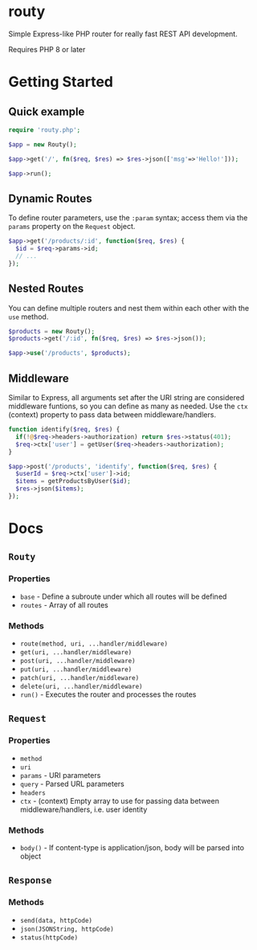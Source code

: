 # routy
Simple Express-like PHP router for really fast REST API development.

Requires PHP 8 or later

# Getting Started

## Quick example
```php
require 'routy.php';

$app = new Routy();

$app->get('/', fn($req, $res) => $res->json(['msg'=>'Hello!']));

$app->run();
```

## Dynamic Routes
To define router parameters, use the `:param` syntax; access them via the `params` property on the `Request` object.

```php
$app->get('/products/:id', function($req, $res) {
  $id = $req->params->id;
  // ...
});
```

## Nested Routes
You can define multiple routers and nest them within each other with the `use` method.

```php
$products = new Routy();
$products->get('/:id', fn($req, $res) => $res->json());

$app->use('/products', $products);
```

## Middleware
Similar to Express, all arguments set after the URI string are considered middleware funtions, so you can define as many as needed. Use the `ctx` (context) property to pass data between middleware/handlers.

```php
function identify($req, $res) {
  if(!@$req->headers->authorization) return $res->status(401);
  $req->ctx['user'] = getUser($req->headers->authorization);
}

$app->post('/products', 'identify', function($req, $res) {
  $userId = $req->ctx['user']->id;
  $items = getProductsByUser($id);
  $res->json($items);
});
```

# Docs


## `Routy`
### Properties
- `base` - Define a subroute under which all routes will be defined
- `routes` - Array of all routes

### Methods
- `route(method, uri, ...handler/middleware)`
- `get(uri, ...handler/middleware)`
- `post(uri, ...handler/middleware)`
- `put(uri, ...handler/middleware)`
- `patch(uri, ...handler/middleware)`
- `delete(uri, ...handler/middleware)`
- `run()` - Executes the router and processes the routes

## `Request`
### Properties
- `method`
- `uri`
- `params` - URI parameters
- `query` - Parsed URL parameters
- `headers`
- `ctx` - (context) Empty array to use for passing data between middleware/handlers, i.e. user identity

### Methods
- `body()` - If content-type is application/json, body will be parsed into object

## `Response`
### Methods
- `send(data, httpCode)`
- `json(JSONString, httpCode)`
- `status(httpCode)`